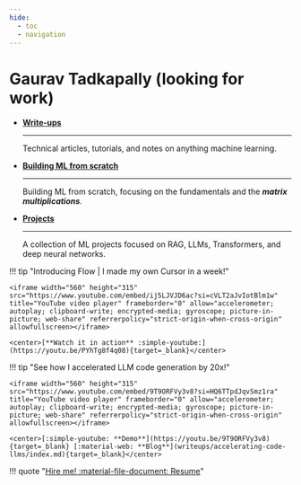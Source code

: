 ```yaml
---
hide:
  - toc
  - navigation
---
```


# **Gaurav Tadkapally** (looking for work)

<div class="grid cards" markdown>

- [__Write-ups__](writeups/index.md)

    ---

    Technical articles, tutorials, and notes on anything machine learning.

- [__Building ML from scratch__](everything-from-scratch/index.md)

    ---

    Building ML from scratch, focusing on the fundamentals and the __*matrix multiplications*__.

- [__Projects__](projects/index.md)

    ---

    A collection of ML projects focused on RAG, LLMs, Transformers, and deep neural networks. 

</div>

<div class="grid cards" markdown>


!!! tip "Introducing Flow | I made my own Cursor in a week!"

    <iframe width="560" height="315" src="https://www.youtube.com/embed/ij5LJVJD6ac?si=cVLT2aJvIotBlm1w" title="YouTube video player" frameborder="0" allow="accelerometer; autoplay; clipboard-write; encrypted-media; gyroscope; picture-in-picture; web-share" referrerpolicy="strict-origin-when-cross-origin" allowfullscreen></iframe>
    
    <center>[**Watch it in action** :simple-youtube:](https://youtu.be/PYhTg8f4q08){target=_blank}</center>

!!! tip "See how I accelerated LLM code generation by 20x!"

    <iframe width="560" height="315" src="https://www.youtube.com/embed/9T9ORFVy3v8?si=HQ6TTpdJqvSmz1ra" title="YouTube video player" frameborder="0" allow="accelerometer; autoplay; clipboard-write; encrypted-media; gyroscope; picture-in-picture; web-share" referrerpolicy="strict-origin-when-cross-origin" allowfullscreen></iframe>

    <center>[:simple-youtube: **Demo**](https://youtu.be/9T9ORFVy3v8){target=_blank} [:material-web: **Blog**](writeups/accelerating-code-llms/index.md){target=_blank}</center>

</div>


!!! quote "[Hire me! :material-file-document: Resume](resume.pdf)"


<!-- !!! tip "Featured | testGen: AI Software Tester"

    __LLM based software test generator__, implemented using optimized LLM decoding strategies (Speculative Decoding), accelerating inference by 3x, and Abstract Syntax Tree
    (AST)-based retrieval for precise code context. 
    
    [**Watch the demo** :simple-youtube:](https://youtu.be/PYhTg8f4q08) to see it in action! -->
